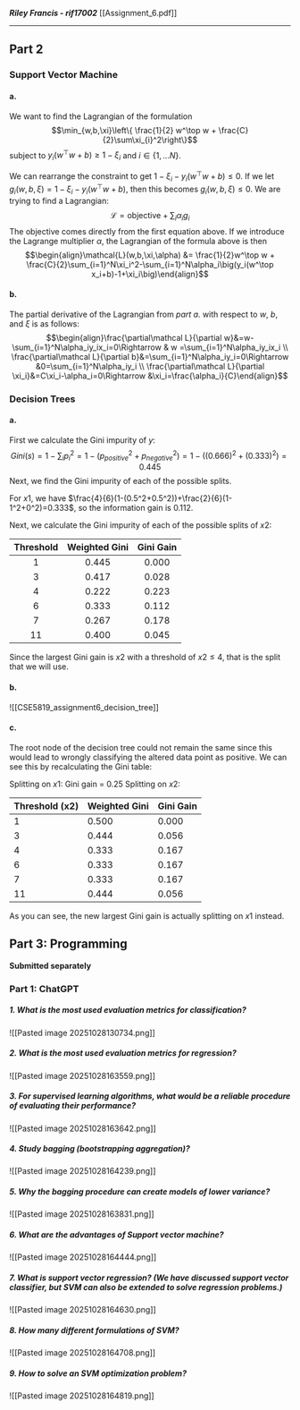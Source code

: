 ***Riley Francis  - rif17002***
[[Assignment_6.pdf]]
- - -
## Part 2
### Support Vector Machine
#### a.
We want to find the Lagrangian of the formulation $$\min_{w,b,\xi}\left\{ \frac{1}{2} w^\top w + \frac{C}{2}\sum\xi_{i}^2\right\}$$subject to $y_{i}(w^\top w + b) \ge 1 - \xi_{i}$ and $i\in \{1,\ldots N\}$.

We can rearrange the constraint to get $1 - \xi_{i} - y_{i}(w^\top w + b) \le 0$. If we let $g_i(w,b,\xi) = 1 - \xi_{i} - y_{i}(w^\top w + b)$, then this becomes $g_i(w,b,\xi)\le 0$. We are trying to find a Lagrangian: $$\mathcal L = \text{objective} + \sum_i \alpha_i g_i$$The objective comes directly from the first equation above. If we introduce the Lagrange multiplier $\alpha$, the Lagrangian of the formula above is then$$\begin{align}\mathcal{L}(w,b,\xi,\alpha) &= \frac{1}{2}w^\top w + \frac{C}{2}\sum_{i=1}^N\xi_i^2-\sum_{i=1}^N\alpha_i\big(y_i(w^\top x_i+b)-1+\xi_i\big)\end{align}$$
#### b.
The partial derivative of the Lagrangian from *part a.* with respect to $w$, $b$, and $\xi$ is as follows: $$\begin{align}\frac{\partial\mathcal L}{\partial w}&=w-\sum_{i=1}^N\alpha_iy_ix_i=0\Rightarrow & w =\sum_{i=1}^N\alpha_iy_ix_i \\ \frac{\partial\mathcal L}{\partial b}&=\sum_{i=1}^N\alpha_iy_i=0\Rightarrow &0=\sum_{i=1}^N\alpha_iy_i \\ \frac{\partial\mathcal L}{\partial \xi_i}&=C\xi_i-\alpha_i=0\Rightarrow &\xi_i=\frac{\alpha_i}{C}\end{align}$$

### Decision Trees
#### a.
First we calculate the Gini impurity of $y$:$$Gini(s)=1-\sum_ip_i^2=1-(p_{positive}^2+p_{negative}^2)=1-\big((0.666)^2+(0.333)^2\big)=0.445$$Next, we find the Gini impurity of each of the possible splits.

For $x1$, we have $\frac{4}{6}(1-(0.5^2+0.5^2))+\frac{2}{6}(1-1^2+0^2)=0.333$, so the information gain is $0.112$.

Next, we calculate the Gini impurity of each of the possible splits of $x2$:

| Threshold | Weighted Gini | Gini Gain |
| :-------: | :-----------: | :-------: |
|     1     |     0.445     |   0.000   |
|     3     |     0.417     |   0.028   |
|     4     |     0.222     |   0.223   |
|     6     |     0.333     |   0.112   |
|     7     |     0.267     |   0.178   |
|    11     |     0.400     |   0.045   |
Since the largest Gini gain is $x2$ with a threshold of $x2\le 4$, that is the split that we will use.
#### b.
![[CSE5819_assignment6_decision_tree]]
#### c.
The root node of the decision tree could not remain the same since this would lead to wrongly classifying the altered data point as positive. We can see this by recalculating the Gini table:

Splitting on $x1$: Gini gain = 0.25
Splitting on $x2$:

| Threshold (x2) | Weighted Gini | Gini Gain |
|:---------------|:---------------|:-----------|
| 1  | 0.500 | 0.000 |
| 3  | 0.444 | 0.056 |
| 4  | 0.333 | 0.167 |
| 6  | 0.333 | 0.167 |
| 7  | 0.333 | 0.167 |
| 11 | 0.444 | 0.056 |
As you can see, the new largest Gini gain is actually splitting on $x1$ instead.

## Part 3: Programming
**Submitted separately**

### Part 1: ChatGPT
##### 1. What is the most used evaluation metrics for classification?
![[Pasted image 20251028130734.png]]
##### 2. What is the most used evaluation metrics for regression?
![[Pasted image 20251028163559.png]]
##### 3. For supervised learning algorithms, what would be a reliable procedure of evaluating their performance?
![[Pasted image 20251028163642.png]]
##### 4. Study bagging (bootstrapping aggregation)?
![[Pasted image 20251028164239.png]]
##### 5. Why the bagging procedure can create models of lower variance?
![[Pasted image 20251028163831.png]]
##### 6. What are the advantages of Support vector machine?
![[Pasted image 20251028164444.png]]
##### 7. What is support vector regression? (We have discussed support vector classifier, but SVM can also be extended to solve regression problems.)
![[Pasted image 20251028164630.png]]
##### 8. How many different formulations of SVM?
![[Pasted image 20251028164708.png]]
##### 9. How to solve an SVM optimization problem? 
![[Pasted image 20251028164819.png]]